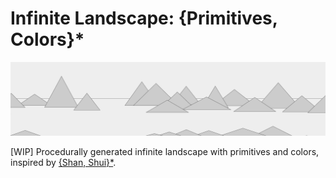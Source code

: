 # Infinite Landscape: {Primitives, Colors}\*

![preview](./preview.png)

[WIP] Procedurally generated infinite landscape with primitives and colors, inspired by [{Shan, Shui}\*](https://github.com/LingDong-/shan-shui-inf).
